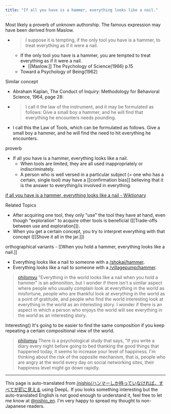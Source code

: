 ```yaml
---
title: "If all you have is a hammer, everything looks like a nail."
---
```


Most likely a proverb of unknown authorship. The famous expression may have been derived from Maslow.
- > I suppose it is tempting, if the only tool you have is a hammer, to treat everything as if it were a nail.
    - If the only tool you have is a hammer, you are tempted to treat everything as if it were a nail.
        - [[Maslow.]]  The Psychology of Science(1966) p.15
    - Toward a Psychology of Being(1962)

Similar concept
- Abraham Kaplan, The Conduct of Inquiry: Methodology for Behavioral Science, 1964, page 28:
- > I call it the law of the instrument, and it may be formulated as follows: Give a small boy a hammer, and he will find that everything he encounters needs pounding.
- I call this the Law of Tools, which can be formulated as follows. Give a small boy a hammer, and he will find the need to hit everything he encounters.

proverb
- If all you have is a hammer, everything looks like a nail.
    - When tools are limited, they are all used inappropriately or indiscriminately.
    - A person who is well versed in a particular subject (= one who has a certain, single tool) may have a [[confirmation bias]] believing that it is the answer to everything/is involved in everything.

[if all you have is a hammer, everything looks like a nail - Wiktionary](https://en.wiktionary.org/wiki/if_all_you_have_is_a_hammer,_everything_looks_like_a_nail)

Related Topics
- After acquiring one tool, they only "use" the tool they have at hand, even though "exploration" to acquire other tools is beneficial ([[Trade-offs between use and exploration]]).
- When you get a certain concept, you try to interpret everything with that concept ([[Shove it all in the jar.]])

orthographical variants
    - [[When you hold a hammer, everything looks like a nail.]]
- Everything looks like a nail to someone with a [/shokai/hammer](https://scrapbox.io/shokai/hammer).
- Everything looks like a nail to someone with a [/villagepump/hammer](https://scrapbox.io/villagepump/hammer).

> [philomyu](https://x.com/philomyu/status/1797908835463802928) "Everything in the world looks like a nail when you hold a hammer" is an admonition, but I wonder if there isn't a similar aspect where people who usually complain look at everything in the world as misfortune, people who are thankful look at everything in the world as a point of gratitude, and people who find the world interesting look at everything in the world as an interesting story. I wonder if there is an aspect in which a person who enjoys the world will see everything in the world as an interesting story.

Interesting()
It's going to be easier to find the same composition if you keep repeating a certain compositional view of the world.
> [philomyu](https://x.com/philomyu/status/1797908710653862148) There is a psychological study that says, "If you write a diary every night before going to bed thanking the good things that happened today, it seems to increase your level of happiness. I'm thinking about the risk of the opposite mechanism, that is, people who are angry at the world every day on social networking sites, their happiness level might go down rapidly.

---
This page is auto-translated from [/nishio/ハンマーしか持っていなければ、すべてが釘に見える](https://scrapbox.io/nishio/ハンマーしか持っていなければ、すべてが釘に見える) using DeepL. If you looks something interesting but the auto-translated English is not good enough to understand it, feel free to let me know at [@nishio_en](https://twitter.com/nishio_en). I'm very happy to spread my thought to non-Japanese readers.